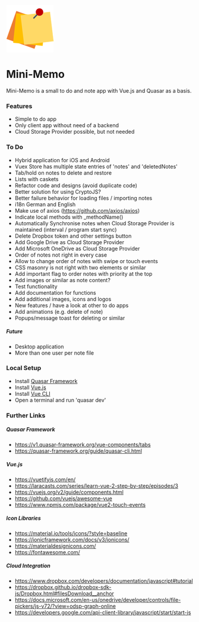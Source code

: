 ![Alt text](/src/statics/logo_three_post_its/three_post_its_128x128.png?raw=true "Mini-Memo Logo")  
# Mini-Memo

Mini-Memo is a small to do and note app with Vue.js and Quasar as a basis.

### Features
- Simple to do app
- Only client app without need of a backend
- Cloud Storage Provider possible, but not needed

### To Do 
- Hybrid application for iOS and Android
- Vuex Store has multiple state entries of 'notes' and 'deletedNotes'
- Tab/hold on notes to delete and restore
- Lists with caskets
- Refactor code and designs (avoid duplicate code)
- Better solution for using CryptoJS?
- Better failure behavior for loading files / importing notes
- i18n German and English
- Make use of axios (https://github.com/axios/axios)
- Indicate local methods with _methodName()
- Automatically Synchronise notes when Cloud Storage Provider is maintained (interval / program start sync)
- Delete Dropbox token and other settings button
- Add Google Drive as Cloud Storage Provider
- Add Microsoft OneDrive as Cloud Storage Provider
- Order of notes not right in every case
- Allow to change order of notes with swipe or touch events
- CSS masonry is not right with two elements or similar
- Add important flag to order notes with priority at the top
- Add images or similar as note content?
- Test functionality
- Add documentation for functions
- Add additional images, icons and logos
- New features / have a look at other to do apps
- Add animations (e.g. delete of note)
- Popups/message toast for deleting or similar

##### Future
- Desktop application
- More than one user per note file

### Local Setup
- Install [Quasar Framework](https://v1.quasar-framework.org/quasar-cli/installation)
- Install [Vue.js](https://vuejs.org/)
- Install [Vue CLI](https://cli.vuejs.org)
- Open a terminal and run 'quasar dev'

### Further Links

##### Quasar Framework
- https://v1.quasar-framework.org/vue-components/tabs
- https://quasar-framework.org/guide/quasar-cli.html

##### Vue.js
- https://vuetifyjs.com/en/
- https://laracasts.com/series/learn-vue-2-step-by-step/episodes/3
- https://vuejs.org/v2/guide/components.html
- https://github.com/vuejs/awesome-vue
- https://www.npmjs.com/package/vue2-touch-events

##### Icon Libraries
- https://material.io/tools/icons/?style=baseline
- https://ionicframework.com/docs/v3/ionicons/
- https://materialdesignicons.com/
- https://fontawesome.com/

##### Cloud Integration
- https://www.dropbox.com/developers/documentation/javascript#tutorial
- https://dropbox.github.io/dropbox-sdk-js/Dropbox.html#filesDownload__anchor
- https://docs.microsoft.com/en-us/onedrive/developer/controls/file-pickers/js-v72/?view=odsp-graph-online
- https://developers.google.com/api-client-library/javascript/start/start-js
